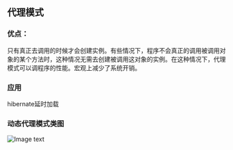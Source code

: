 ## 代理模式

### 优点：
只有真正去调用的时候才会创建实例。有些情况下，程序不会真正的调用被调用对象的某个方法时，这种情况无需去创建被调用这对象的实例。在这种情况下，代理模式可以调程序的性能。宏观上减少了系统开销。

### 应用
hibernate延时加载

### 动态代理模式类图
![Image text](https://github.com/camda/Demo/blob/master/src/main/resources/images/001.png)